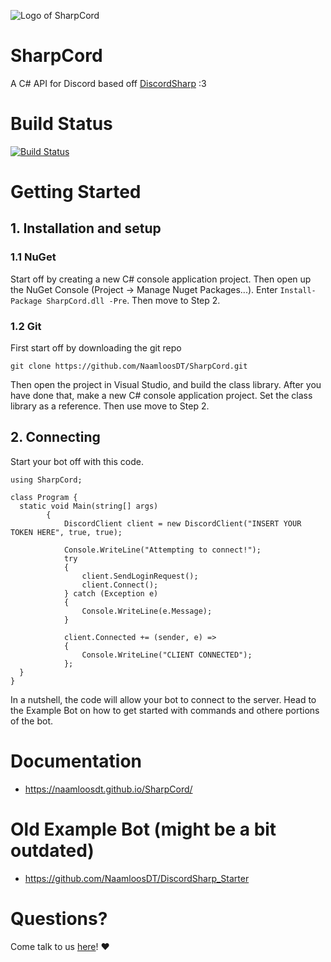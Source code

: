 ![Logo of SharpCord](https://github.com/NaamloosDT/SharpCord/blob/master/logo_smaller.png)

# SharpCord

A C# API for Discord based off [DiscordSharp](https://github.com/suicvne/DiscordSharp) :3 

# Build Status 

[![Build Status](https://travis-ci.org/NaamloosDT/SharpCord.svg?branch=master)](https://travis-ci.org/NaamloosDT/SharpCord)

# Getting Started

## 1. Installation and setup

### 1.1 NuGet

Start off by creating a new C# console application project. Then open up the NuGet Console (Project -> Manage Nuget Packages...). Enter `Install-Package SharpCord.dll -Pre`. Then move to Step 2.

### 1.2 Git

First start off by downloading the git repo

`git clone https://github.com/NaamloosDT/SharpCord.git`

Then open the project in Visual Studio, and build the class library.
After you have done that, make a new C# console application project. Set the class library as a reference. Then use move to Step 2.


## 2. Connecting
Start your bot off with this code.
```
using SharpCord;

class Program {
  static void Main(string[] args)
        {
            DiscordClient client = new DiscordClient("INSERT YOUR TOKEN HERE", true, true);

            Console.WriteLine("Attempting to connect!");
            try
            {
                client.SendLoginRequest();
                client.Connect();
            } catch (Exception e)
            {
                Console.WriteLine(e.Message);
            }

            client.Connected += (sender, e) =>
            {
                Console.WriteLine("CLIENT CONNECTED");
            };
  }
}
```
In a nutshell, the code will allow your bot to connect to the server. Head to the Example Bot on how to get started with commands and othere portions of the bot.

# Documentation
* https://naamloosdt.github.io/SharpCord/

# Old Example Bot (might be a bit outdated)
* https://github.com/NaamloosDT/DiscordSharp_Starter 

# Questions?
Come talk to us [here](http://www.discord.gg/h7mJ5x)! :heart:
